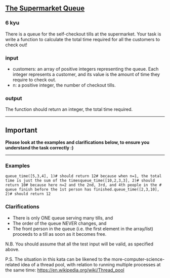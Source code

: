 <h2><a href=https://www.codewars.com/kata/57b06f90e298a7b53d000a86/train/python target="_blank">The Supermarket Queue</a></h2><h3>6 kyu</h3><p>There is a queue for the self-checkout tills at the supermarket. Your task is write a function to calculate the total time required for all the customers to check out!</p><h3 id="input">input</h3><ul><li>customers: an array of positive integers representing the queue. Each integer represents a customer, and its value is the amount of time they require to check out.</li><li>n: a positive integer, the number of checkout tills.</li></ul><h3 id="output">output</h3><p>The function should return an integer, the total time required.</p><hr><h2 id="important">Important</h2><p><strong>Please look at the examples and clarifications below, to ensure you understand the task correctly :)</strong></p><hr><h3 id="examples">Examples</h3><pre style="display: none;"><code class="language-javascript"><span class="cm-variable">queueTime</span>([<span class="cm-number">5</span>,<span class="cm-number">3</span>,<span class="cm-number">4</span>], <span class="cm-number">1</span>)<span class="cm-comment">// should return 12</span><span class="cm-comment">// because when there is 1 till, the total time is just the sum of the times</span><span class="cm-variable">queueTime</span>([<span class="cm-number">10</span>,<span class="cm-number">2</span>,<span class="cm-number">3</span>,<span class="cm-number">3</span>], <span class="cm-number">2</span>)<span class="cm-comment">// should return 10</span><span class="cm-comment">// because here n=2 and the 2nd, 3rd, and 4th people in the </span><span class="cm-comment">// queue finish before the 1st person has finished.</span><span class="cm-variable">queueTime</span>([<span class="cm-number">2</span>,<span class="cm-number">3</span>,<span class="cm-number">10</span>], <span class="cm-number">2</span>)<span class="cm-comment">// should return 12</span></code></pre><pre style="display: none;"><code class="language-haskell"><span class="cm-variable">queueTime</span> [<span class="cm-number">5</span>,<span class="cm-number">3</span>,<span class="cm-number">4</span>] <span class="cm-number">1</span><span class="cm-comment">-- should return 12</span><span class="cm-comment">-- because when there is 1 till, the total time is just the sum of the times</span><span class="cm-variable">queueTime</span> [<span class="cm-number">10</span>,<span class="cm-number">2</span>,<span class="cm-number">3</span>,<span class="cm-number">3</span>] <span class="cm-number">2</span><span class="cm-comment">-- should return 10</span><span class="cm-comment">-- because here n=2 and the 2nd, 3rd, and 4th people in the </span><span class="cm-comment">-- queue finish before the 1st person has finished.</span><span class="cm-variable">queueTime</span> [<span class="cm-number">2</span>,<span class="cm-number">3</span>,<span class="cm-number">10</span>] <span class="cm-number">2</span><span class="cm-comment">-- should return 12</span></code></pre><pre><code class="language-python"><span class="cm-variable">queue_time</span>([<span class="cm-number">5</span>,<span class="cm-number">3</span>,<span class="cm-number">4</span>], <span class="cm-number">1</span>)<span class="cm-comment"># should return 12</span><span class="cm-comment"># because when n=1, the total time is just the sum of the times</span><span class="cm-variable">queue_time</span>([<span class="cm-number">10</span>,<span class="cm-number">2</span>,<span class="cm-number">3</span>,<span class="cm-number">3</span>], <span class="cm-number">2</span>)<span class="cm-comment"># should return 10</span><span class="cm-comment"># because here n=2 and the 2nd, 3rd, and 4th people in the </span><span class="cm-comment"># queue finish before the 1st person has finished.</span><span class="cm-variable">queue_time</span>([<span class="cm-number">2</span>,<span class="cm-number">3</span>,<span class="cm-number">10</span>], <span class="cm-number">2</span>)<span class="cm-comment"># should return 12</span></code></pre><pre style="display: none;"><code class="language-ruby"><span class="cm-variable">queue_time</span>([<span class="cm-number">5</span>,<span class="cm-number">3</span>,<span class="cm-number">4</span>], <span class="cm-number">1</span>)<span class="cm-comment"># should return 12</span><span class="cm-comment"># because when n=1, the total time is just the sum of the times</span><span class="cm-variable">queue_time</span>([<span class="cm-number">10</span>,<span class="cm-number">2</span>,<span class="cm-number">3</span>,<span class="cm-number">3</span>], <span class="cm-number">2</span>)<span class="cm-comment"># should return 10</span><span class="cm-comment"># because here n=2 and the 2nd, 3rd, and 4th people in the </span><span class="cm-comment"># queue finish before the 1st person has finished.</span><span class="cm-variable">queue_time</span>([<span class="cm-number">2</span>,<span class="cm-number">3</span>,<span class="cm-number">10</span>], <span class="cm-number">2</span>)<span class="cm-comment"># should return 12</span></code></pre><pre style="display: none;"><code class="language-cpp"><span class="cm-variable">queueTime</span>(<span class="cm-variable">std::vector</span><span class="cm-operator">&lt;</span><span class="cm-type">int</span><span class="cm-operator">&gt;</span>{<span class="cm-number">5</span>,<span class="cm-number">3</span>,<span class="cm-number">4</span>}, <span class="cm-number">1</span>)<span class="cm-comment">// should return 12</span><span class="cm-comment">// because when n=1, the total time is just the sum of the times</span><span class="cm-variable">queueTime</span>(<span class="cm-variable">std::vector</span><span class="cm-operator">&lt;</span><span class="cm-type">int</span><span class="cm-operator">&gt;</span>{<span class="cm-number">10</span>,<span class="cm-number">2</span>,<span class="cm-number">3</span>,<span class="cm-number">3</span>}, <span class="cm-number">2</span>)<span class="cm-comment">// should return 10</span><span class="cm-comment">// because here n=2 and the 2nd, 3rd, and 4th people in the </span><span class="cm-comment">// queue finish before the 1st person has finished.</span><span class="cm-variable">queueTime</span>(<span class="cm-variable">std::vector</span><span class="cm-operator">&lt;</span><span class="cm-type">int</span><span class="cm-operator">&gt;</span>{<span class="cm-number">2</span>,<span class="cm-number">3</span>,<span class="cm-number">10</span>}, <span class="cm-number">2</span>)<span class="cm-comment">// should return 12</span></code></pre><pre style="display: none;"><code class="language-fsharp"><span class="cm-variable">queueTime</span> [<span class="cm-number">5</span>;<span class="cm-number">3</span>;<span class="cm-number">4</span>] <span class="cm-number">1</span><span class="cm-comment">// should return 12</span><span class="cm-comment">// because when there is 1 till, the total time is just the sum of the times</span><span class="cm-variable">queueTime</span> [<span class="cm-number">10</span>;<span class="cm-number">2</span>;<span class="cm-number">3</span>;<span class="cm-number">3</span>] <span class="cm-number">2</span><span class="cm-comment">// should return 10</span><span class="cm-comment">// because here n=2 and the 2nd, 3rd, and 4th people in the </span><span class="cm-comment">// queue finish before the 1st person has finished.</span><span class="cm-variable">queueTime</span> [<span class="cm-number">2</span>;<span class="cm-number">3</span>;<span class="cm-number">10</span>] <span class="cm-number">2</span><span class="cm-comment">// should return 12</span></code></pre><pre style="display: none;"><code class="language-c"><span class="cm-type">int</span> <span class="cm-variable">customers1</span>[] <span class="cm-operator">=</span> {<span class="cm-number">5</span>, <span class="cm-number">3</span>, <span class="cm-number">4</span>};<span class="cm-type">int</span> <span class="cm-variable">customers1_length</span> <span class="cm-operator">=</span> <span class="cm-number">3</span>;<span class="cm-type">int</span> <span class="cm-variable">n1</span> <span class="cm-operator">=</span> <span class="cm-number">1</span>;<span class="cm-variable">queueTime</span>(<span class="cm-variable">customers1</span>, <span class="cm-variable">customers1_length</span>, <span class="cm-variable">n1</span>)<span class="cm-comment">// should return 12</span><span class="cm-comment">// because when n=1, the total time is just the sum of the times</span><span class="cm-type">int</span> <span class="cm-variable">customers2</span>[] <span class="cm-operator">=</span> {<span class="cm-number">10</span>, <span class="cm-number">2</span>, <span class="cm-number">3</span>, <span class="cm-number">3</span>};<span class="cm-type">int</span> <span class="cm-variable">customers2_length</span> <span class="cm-operator">=</span> <span class="cm-number">4</span>;<span class="cm-type">int</span> <span class="cm-variable">n2</span> <span class="cm-operator">=</span> <span class="cm-number">2</span>;<span class="cm-variable">queueTime</span>(<span class="cm-variable">customers2</span>, <span class="cm-variable">customers2_length</span>, <span class="cm-variable">n2</span>)<span class="cm-comment">// should return 10</span><span class="cm-comment">// because here n=2 and the 2nd, 3rd, and 4th people in the </span><span class="cm-comment">// queue finish before the 1st person has finished.</span><span class="cm-type">int</span> <span class="cm-variable">customers3</span>[] <span class="cm-operator">=</span> {<span class="cm-number">2</span>, <span class="cm-number">3</span>, <span class="cm-number">10</span>};<span class="cm-type">int</span> <span class="cm-variable">customers3_length</span> <span class="cm-operator">=</span> <span class="cm-number">3</span>;<span class="cm-type">int</span> <span class="cm-variable">n3</span> <span class="cm-operator">=</span> <span class="cm-number">2</span>;<span class="cm-variable">queueTime</span>(<span class="cm-variable">customers3</span>, <span class="cm-variable">customers3_length</span>, <span class="cm-variable">n3</span>)<span class="cm-comment">// should return 12</span></code></pre><pre style="display: none;"><code class="language-cobol">      QueueTime [<span class="cm-number">5</span>,<span class="cm-number">3</span>,<span class="cm-number">4</span>] <span class="cm-number">1</span> <span class="cm-builtin">=</span><span class="cm-builtin">&gt;</span> <span class="cm-number">12</span>      <span class="cm-comment">* because when there is 1 till, the total time is just the sum of the times</span>      QueueTime [<span class="cm-number">10</span>,<span class="cm-number">2</span>,<span class="cm-number">3</span>,<span class="cm-number">3</span>] <span class="cm-number">2</span> <span class="cm-builtin">=</span><span class="cm-builtin">&gt;</span> <span class="cm-number">10</span>      <span class="cm-comment">*  because here n=2 and the 2nd, 3rd, and 4th people in the </span>      <span class="cm-comment">* queue finish before the 1st person has finished.</span>      QueueTime [<span class="cm-number">2</span>,<span class="cm-number">3</span>,<span class="cm-number">10</span>] <span class="cm-number">2</span> <span class="cm-builtin">=</span><span class="cm-builtin">&gt;</span> <span class="cm-number">12</span></code></pre><h3 id="clarifications">Clarifications</h3><ul><li>There is only ONE queue serving many tills, and</li><li>The order of the queue NEVER changes, and</li><li>The front person in the queue (i.e. the first element in the array/list) proceeds to a till as soon as it becomes free.</li></ul><p>N.B. You should assume that all the test input will be valid, as specified above.</p><p>P.S. The situation in this kata can be likened to the more-computer-science-related idea of a thread pool, with relation to running multiple processes at the same time: <a href="https://en.wikipedia.org/wiki/Thread_pool" data-turbolinks="false" target="_blank">https://en.wikipedia.org/wiki/Thread_pool</a></p>
